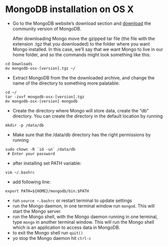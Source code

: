 # MongoDB installation on OS X
  * Go to the MongoDB website’s download section and [download](https://www.mongodb.com/download-center#community) the community version of MongoDB.
  
    After downloading Mongo move the gzipped tar file (the file with the extension .tgz that you downloaded) to the folder where you want Mongo installed. In this case, we’ll say that we want Mongo to live in our home folder, and so the commands might look something like this:
   ```
   cd Downloads
   mv mongodb-osx-[version].tgz ~/
  ```
  * Extract MongoDB from the the downloaded archive, and change the name of the directory to something more palatable:
  
  ```
  cd ~/
  tar -zxvf mongodb-osx-[version].tgz
  mv mongodb-osx-[version] mongodb
  ```
  * Create the directory where Mongo will store data, create the “db” directory. You can create the directory in the default location by running
  
  ```
  mkdir -p /data/db
  ```
  
  * Make sure that the /data/db directory has the right permissions by running
    
  ```
  sudo chown -R `id -un` /data/db
   # Enter your password
   ```
   
  * after installing set PATH variable:
    
  ```
  vim ~/.bashrc
  ```
    
  * add following line:
    
  ```
  export PATH=${HOME}/mongodb/bin:$PATH
  ```
  
  * run `source ~.bashrc` or restart terminal to update settings
  * run the Mongo daemon, in one terminal window run `mongod`. This will start the Mongo server.
  * run the Mongo shell, with the Mongo daemon running in one terminal, type `mongo` in another terminal window. This will run the Mongo shell which is an application to access data in MongoDB.
  * to exit the Mongo shell run `quit()`
  * yo stop the Mongo daemon hit `ctrl-c`